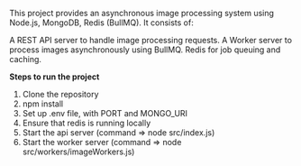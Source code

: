 This project provides an asynchronous image processing system using Node.js, MongoDB, Redis (BullMQ). It consists of:

A REST API server to handle image processing requests.
A Worker server to process images asynchronously using BullMQ.
Redis for job queuing and caching.


**Steps to run the project**

1. Clone the repository
2. npm install
3. Set up .env file, with PORT and MONGO_URI
4. Ensure that redis is running locally
5. Start the api server (command => node src/index.js)
6. Start the worker server (command => node src/workers/imageWorkers.js)
   

